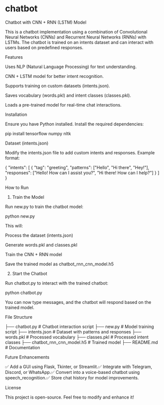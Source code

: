# chatbot
Chatbot with CNN + RNN (LSTM) Model

This is a chatbot implementation using a combination of Convolutional Neural Networks (CNNs) and Recurrent Neural Networks (RNNs) with LSTMs. The chatbot is trained on an intents dataset and can interact with users based on predefined responses.

Features

Uses NLP (Natural Language Processing) for text understanding.

CNN + LSTM model for better intent recognition.

Supports training on custom datasets (intents.json).

Saves vocabulary (words.pkl) and intent classes (classes.pkl).

Loads a pre-trained model for real-time chat interactions.

Installation

Ensure you have Python installed. Install the required dependencies:

pip install tensorflow numpy nltk

Dataset (intents.json)

Modify the intents.json file to add custom intents and responses. Example format:

{
  "intents": [
    {
      "tag": "greeting",
      "patterns": ["Hello", "Hi there", "Hey!"],
      "responses": ["Hello! How can I assist you?", "Hi there! How can I help?"]
    }
  ]
}

How to Run

1. Train the Model

Run new.py to train the chatbot model:

python new.py

This will:

Process the dataset (intents.json)

Generate words.pkl and classes.pkl

Train the CNN + RNN model

Save the trained model as chatbot_rnn_cnn_model.h5

2. Start the Chatbot

Run chatbot.py to interact with the trained chatbot:

python chatbot.py

You can now type messages, and the chatbot will respond based on the trained model.

File Structure

├── chatbot.py          # Chatbot interaction script
├── new.py              # Model training script
├── intents.json        # Dataset with patterns and responses
├── words.pkl           # Processed vocabulary
├── classes.pkl         # Processed intent classes
├── chatbot_rnn_cnn_model.h5  # Trained model
├── README.md           # Documentation

Future Enhancements

✅ Add a GUI using Flask, Tkinter, or Streamlit.✅ Integrate with Telegram, Discord, or WhatsApp.✅ Convert into a voice-based chatbot using speech_recognition.✅ Store chat history for model improvements.

License

This project is open-source. Feel free to modify and enhance it!
